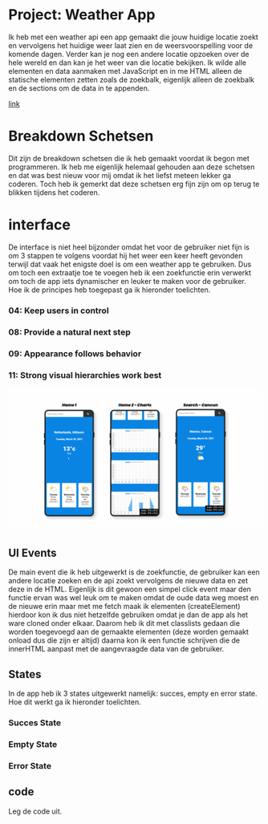 # Project: Weather App
Ik heb met een weather api een app gemaakt die jouw huidige locatie zoekt en vervolgens het huidige weer laat zien en de weersvoorspelling voor de komende dagen. Verder kan je nog een andere locatie opzoeken over de hele wereld en dan kan je het weer van die locatie bekijken. Ik wilde alle elementen en data aanmaken met JavaScript en in me HTML alleen de statische elementen zetten zoals de zoekbalk, eigenlijk alleen de zoekbalk en de sections om de data in te appenden.

[link](link.com)

# Breakdown Schetsen
Dit zijn de breakdown schetsen die ik heb gemaakt voordat ik begon met programmeren. Ik heb me eigenlijk helemaal gehouden aan deze schetsen en dat was best nieuw voor mij omdat ik het liefst meteen lekker ga coderen. Toch heb ik gemerkt dat deze schetsen erg fijn zijn om op terug te blikken tijdens het coderen.

# interface
De interface is niet heel bijzonder omdat het voor de gebruiker niet fijn is om 3 stappen te volgens voordat hij het weer een keer heeft gevonden terwijl dat vaak het enigste doel is om een weather app te gebruiken. Dus om toch een extraatje toe te voegen heb ik een zoekfunctie erin verwerkt om toch de app iets dynamischer en leuker te maken voor de gebruiker. Hoe ik de principes heb toegepast ga ik hieronder toelichten.

### 04: Keep users in control

### 08: Provide a natural next step

### 09: Appearance follows behavior

### 11: Strong visual hierarchies work best

![pages](opdracht3/images/pages.png)

## UI Events
De main event die ik heb uitgewerkt is de zoekfunctie, de gebruiker kan een andere locatie zoeken en de api zoekt vervolgens de nieuwe data en zet deze in de HTML. Eigenlijk is dit gewoon een simpel click event maar den functie ervan was wel leuk om te maken omdat de oude data weg moest en de nieuwe erin maar met me fetch maak ik elementen (createElement) hierdoor kon ik dus niet hetzelfde gebruiken omdat je dan de app als het ware cloned onder elkaar. Daarom heb ik dit met classlists gedaan die worden toegevoegd aan de gemaakte elementen (deze worden gemaakt onload dus die zijn er altijd) daarna kon ik een functie schrijven die de innerHTML aanpast met de aangevraagde data van de gebruiker.

## States
In de app heb ik 3 states uitgewerkt namelijk: succes, empty en error state. Hoe dit werkt ga ik hieronder toelichten.
### Succes State
### Empty State
### Error State


## code
Leg de code uit.
